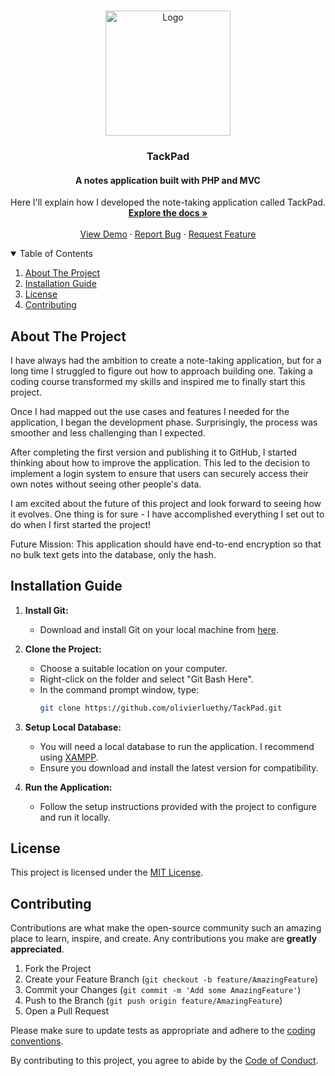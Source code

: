 <!-- PROJECT LOGO -->
<br />
<p align="center">
  <a href="github.com/Olivier_Luethy/TackPad.git">
    <img src="assets/favicon.ico" alt="Logo" width="200" height="200">
  </a>

  <h3 align="center">TackPad</h3>
  <h4 align="center">A notes application built with PHP and MVC</h4>

  <p align="center">
    Here I'll explain how I developed the note-taking application called TackPad.
    <br />
    <a href="github.com/olivierluethy/TackPad/blob/master/README.md"><strong>Explore the docs »</strong></a>
    <br />
    <br />
    <a href="https://github.com/olivierluethy/TackPad/">View Demo</a>
    ·
    <a href="https://github.com/olivierluethy/TackPad/issues">Report Bug</a>
    ·
    <a href="https://github.com/olivierluethy/TackPad/issues">Request Feature</a>
  </p>
</p>

<!-- TABLE OF CONTENTS -->
<details open="open">
  <summary>Table of Contents</summary>
  <ol>
    <li>
      <a href="#about-the-project">About The Project</a>
    </li>
    <li>
      <a href="#installation-guide">Installation Guide</a>
    </li>
    <li>
      <a href="#installation-guide">License</a>
    </li>
    <li>
      <a href="#contributing">Contributing</a>
    </li>
  </ol>
</details>

## About The Project

I have always had the ambition to create a note-taking application, but for a long time I struggled to figure out how to approach building one. Taking a coding course transformed my skills and inspired me to finally start this project.

Once I had mapped out the use cases and features I needed for the application, I began the development phase. Surprisingly, the process was smoother and less challenging than I expected.

After completing the first version and publishing it to GitHub, I started thinking about how to improve the application. This led to the decision to implement a login system to ensure that users can securely access their own notes without seeing other people's data.

I am excited about the future of this project and look forward to seeing how it evolves. One thing is for sure - I have accomplished everything I set out to do when I first started the project!

Future Mission: This application should have end-to-end encryption so that no bulk text gets into the database, only the hash.

## Installation Guide

1. **Install Git:**
   - Download and install Git on your local machine from [here](https://git-scm.com/downloads).

2. **Clone the Project:**
   - Choose a suitable location on your computer.
   - Right-click on the folder and select "Git Bash Here".
   - In the command prompt window, type:
     ```sh
     git clone https://github.com/olivierluethy/TackPad.git
     ```

3. **Setup Local Database:**
   - You will need a local database to run the application. I recommend using [XAMPP](https://www.apachefriends.org/index.html).
   - Ensure you download and install the latest version for compatibility.

4. **Run the Application:**
   - Follow the setup instructions provided with the project to configure and run it locally.

## License

This project is licensed under the [MIT License](LICENSE).

## Contributing

Contributions are what make the open-source community such an amazing place to learn, inspire, and create. Any contributions you make are **greatly appreciated**.

1. Fork the Project
2. Create your Feature Branch (`git checkout -b feature/AmazingFeature`)
3. Commit your Changes (`git commit -m 'Add some AmazingFeature'`)
4. Push to the Branch (`git push origin feature/AmazingFeature`)
5. Open a Pull Request

Please make sure to update tests as appropriate and adhere to the [coding conventions](CONTRIBUTING.md).

By contributing to this project, you agree to abide by the [Code of Conduct](CODE_OF_CONDUCT.md).


